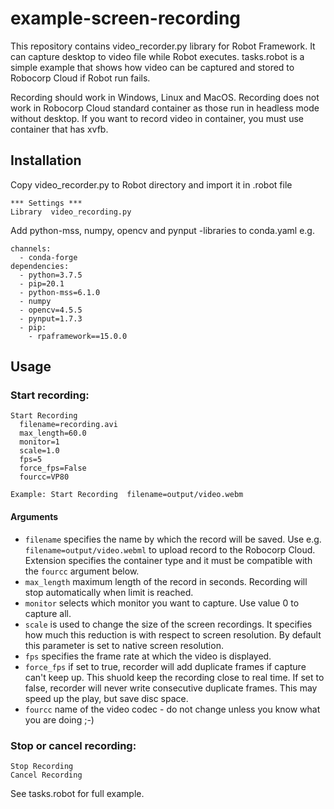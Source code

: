 # example-screen-recording

This repository contains video_recorder.py library for Robot Framework. It can capture desktop to video file while Robot executes. tasks.robot is a simple example that shows how video can be captured and stored to Robocorp Cloud if Robot run fails.

Recording should work in Windows, Linux and MacOS. Recording does not work in Robocorp Cloud standard container as those run in headless mode without desktop. If you want to record video in container, you must use container that has xvfb.

## Installation

Copy video_recorder.py to Robot directory and import it in .robot file

```
*** Settings ***
Library  video_recording.py
```

Add python-mss, numpy, opencv and pynput -libraries to conda.yaml e.g.

```
channels:
  - conda-forge
dependencies:
  - python=3.7.5
  - pip=20.1
  - python-mss=6.1.0
  - numpy
  - opencv=4.5.5
  - pynput=1.7.3
  - pip:
    - rpaframework==15.0.0
```

## Usage

### Start recording:

    Start Recording
      filename=recording.avi
      max_length=60.0
      monitor=1
      scale=1.0
      fps=5
      force_fps=False
      fourcc=VP80

    Example: Start Recording  filename=output/video.webm

#### Arguments

- `filename` specifies the name by which the record will be saved. Use e.g. `filename=output/video.webml` to upload record to the Robocorp Cloud. Extension specifies the container type and it must be compatible with the `fourcc` argument below.
- `max_length` maximum length of the record in seconds. Recording will stop automatically when limit is reached.
- `monitor` selects which monitor you want to capture. Use value 0 to capture all.
- `scale` is used to change the size of the screen recordings. It specifies how much this reduction is with respect to screen resolution. By default this parameter is set to native screen resolution.
- `fps` specifies the frame rate at which the video is displayed.
- `force_fps` if set to true, recorder will add duplicate frames if capture can't keep up. This shuold keep the recording close to real time. If set to false, recorder will never write consecutive duplicate frames. This may speed up the play, but save disc space.
- `fourcc` name of the video codec - do not change unless you know what you are doing ;-)

### Stop or cancel recording:

    Stop Recording
    Cancel Recording

See tasks.robot for full example.
